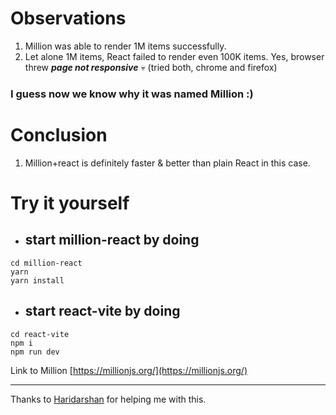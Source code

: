 # Observations

1. Million was able to render 1M items successfully.
1. Let alone 1M items, React failed to render even 100K items. Yes, browser threw **_page not responsive_** 💀 (tried both, chrome and firefox)

### I guess now we know why it was named Million :)

# Conclusion

1. Million+react is definitely faster & better than plain React in this case.

# Try it yourself

-   ## start million-react by doing

```
cd million-react
yarn
yarn install
```

-   ## start react-vite by doing

```
cd react-vite
npm i
npm run dev
```

Link to Million [https://millionjs.org/](https://millionjs.org/)

---

Thanks to [Haridarshan](https://github.com/hdck007) for helping me with this.
